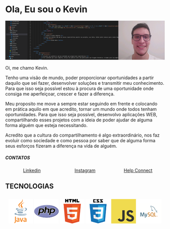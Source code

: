# Ola, Eu sou o Kevin 

![alt text](img/banner.png)

<p>Oi, me chamo Kevin.</p> 
<p>Tenho uma visão de mundo, poder proporcionar oportunidades a partir daquilo que sei fazer, desenvolver soluções e transmitir meu conhecimento. Para que isso seja possível estou à procura de uma oportunidade onde consiga me aperfeiçoar, crescer e fazer a diferença. </p>
<p>Meu proposito me move a sempre estar seguindo em frente e colocando em prática aquilo em que acredito, tornar um mundo onde todos tenham oportunidades. Para que isso seja possível, desenvolvo aplicações WEB, compartilhando esses projetos com a ideia de poder ajudar de alguma forma alguém que esteja necessitando.</p>
<p>Acredito que a cultura do compartilhamento é algo extraordinário, nos faz evoluir como sociedade e como pessoa por saber que de alguma forma seus esforços fizeram a diferença na vida de alguém.</p>

##### CONTATOS

<div style="display: flex; align-items: center; justify-content: space-between;">
    <a style="width: 33.3333%; text-align: center;" href="https://www.linkedin.com/in/kevin-neri/">Linkedin</a>
    <a style="width: 33.3333%; text-align: center;" href="https://www.instagram.com/kevin.helpconnect/">Instagram</a>
    <a style="width: 33.3333%; text-align: center;" href="https://www.youtube.com/channel/UCUWHuhvyOzq75xYIoP0e-nw">Help Connect</a>
</div>

## TECNOLOGIAS

<div style="display: flex; align-items: center; justify-content: space-between; width: 96%; height: auto; padding: 2%;">
    <img width="16%" height="auto" src="https://raw.githubusercontent.com/github/explore/80688e429a7d4ef2fca1e82350fe8e3517d3494d/topics/java/java.png">
    <img width="16%" height="auto" src="https://raw.githubusercontent.com/github/explore/80688e429a7d4ef2fca1e82350fe8e3517d3494d/topics/php/php.png">
    <img width="16%" height="auto" src="https://raw.githubusercontent.com/github/explore/80688e429a7d4ef2fca1e82350fe8e3517d3494d/topics/html/html.png">
    <img width="16%" height="auto" src="https://raw.githubusercontent.com/github/explore/80688e429a7d4ef2fca1e82350fe8e3517d3494d/topics/css/css.png">
    <img width="16%" height="auto" src="https://raw.githubusercontent.com/github/explore/80688e429a7d4ef2fca1e82350fe8e3517d3494d/topics/javascript/javascript.png">
    <img width="16%" height="auto" src="https://raw.githubusercontent.com/github/explore/80688e429a7d4ef2fca1e82350fe8e3517d3494d/topics/mysql/mysql.png">
</div>
